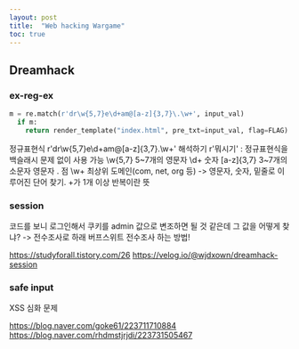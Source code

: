 ```yaml
---
layout: post
title:  "Web hacking Wargame"
toc: true
---
```


## Dreamhack
### ex-reg-ex
```python
m = re.match(r'dr\w{5,7}e\d+am@[a-z]{3,7}\.\w+', input_val)
  if m:
    return render_template("index.html", pre_txt=input_val, flag=FLAG)
```

정규표현식 r'dr\w{5,7}e\d+am@[a-z]{3,7}\.\w+' 해석하기
r'뭐시기' : 정규표현식을 백슬래시 문제 없이 사용 가능
\w{5,7} 5~7개의 영문자
\d+ 숫자
[a-z]{3,7} 3~7개의 소문자 영문자
\. 점
\w+ 최상위 도메인(com, net, org 등) -> 영문자, 숫자, 밑줄로 이루어진 단어 찾기. +가 1개 이상 반복이란 뜻

### session
코드를 보니 로그인해서 쿠키를 admin 값으로 변조하면 될 것 같은데 그 값을 어떻게 찾냐? -> 전수조사로 하래
버프스위트 전수조사 하는 방법!

https://studyforall.tistory.com/26
https://velog.io/@wjdxown/dreamhack-session

### safe input
XSS 심화 문제

https://blog.naver.com/goke61/223711710884
https://blog.naver.com/rhdmstjrjdi/223731505467
